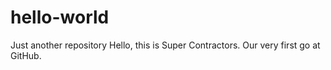 # hello-world
Just another repository
Hello, this is Super Contractors. Our very first go at GitHub.
